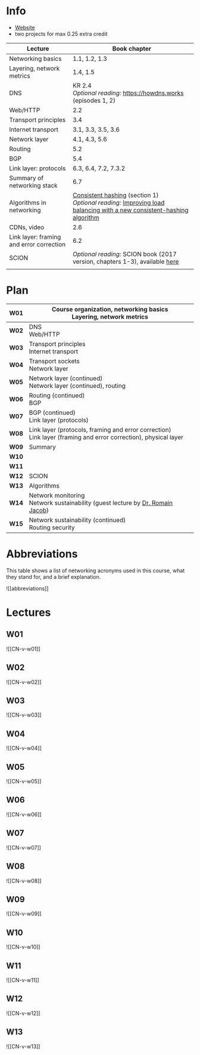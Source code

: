 
# Info
- [Website](https://netsec.ethz.ch/courses/cn-2025/)
- two projects for max 0.25 extra credit

| Lecture                                  | Book chapter                                                                                                                                                                                                                                                                                       |
| ---------------------------------------- | -------------------------------------------------------------------------------------------------------------------------------------------------------------------------------------------------------------------------------------------------------------------------------------------------- |
| Networking basics                        | 1.1, 1.2, 1.3                                                                                                                                                                                                                                                                                      |
| Layering, network metrics                | 1.4, 1.5                                                                                                                                                                                                                                                                                           |
| DNS                                      | KR 2.4<br> *Optional reading:* <https://howdns.works> (episodes 1, 2)                                                                                                                                                                                                                              |
| Web/HTTP                                 | 2.2                                                                                                                                                                                                                                                                                                |
| Transport principles                     | 3.4                                                                                                                                                                                                                                                                                                |
| Internet transport                       | 3.1, 3.3, 3.5, 3.6                                                                                                                                                                                                                                                                                 |
| Network layer                            | 4.1, 4.3, 5.6                                                                                                                                                                                                                                                                                      |
| Routing                                  | 5.2                                                                                                                                                                                                                                                                                                |
| BGP                                      | 5.4                                                                                                                                                                                                                                                                                                |
| Link layer: protocols                    | 6.3, 6.4, 7.2, 7.3.2                                                                                                                                                                                                                                                                               |
| Summary of networking stack              | 6.7                                                                                                                                                                                                                                                                                                |
| Algorithms in networking                 | [Consistent hashing](http://theory.stanford.edu/~tim/s17/l/l1.pdf) (section 1)<br> *Optional reading:* [Improving load balancing with a new consistent-hashing algorithm](https://medium.com/vimeo-engineering-blog/improving-load-balancing-with-a-new-consistent-hashing-algorithm-9f1bd75709ed) |
| CDNs, video                              | 2.6                                                                                                                                                                                                                                                                                                |
| Link layer: framing and error correction | 6.2                                                                                                                                                                                                                                                                                                |
| SCION                                    | *Optional reading:* SCION book (2017 version, chapters 1-3), available [here](https://scion-architecture.net/pdf/SCION-book.pdf)                                                                                                                                                                   |
|                                          |                                                                                                                                                                                                                                                                                                    |


# Plan

| **W01** | Course organization, networking basics<br>Layering, network metrics                                                             |
| ------- | ------------------------------------------------------------------------------------------------------------------------------- |
| **W02** | DNS<br>Web/HTTP                                                                                                                 |
| **W03** | Transport principles<br>Internet transport                                                                                      |
| **W04** | Transport sockets<br>Network layer                                                                                              |
| **W05** | Network layer (continued)<br>Network layer (continued), routing                                                                 |
| **W06** | Routing (continued)<br>BGP                                                                                                      |
| **W07** | BGP (continued)<br>Link layer (protocols)                                                                                       |
| **W08** | Link layer (protocols, framing and error correction)<br>Link layer (framing and error correction), physical layer               |
| **W09** | Summary                                                                                                                         |
| **W10** |                                                                                                                                 |
| **W11** |                                                                                                                                 |
| **W12** | SCION                                                                                                                           |
| **W13** | Algorithms                                                                                                                      |
| **W14** | Network monitoring<br>Network sustainability (guest lecture by [Dr. Romain Jacob](https://nsg.ee.ethz.ch/people/romain-jacob/)) |
| **W15** | Network sustainability (continued)<br>Routing security                                                                          |


# Abbreviations
This table shows a list of networking acronyms used in this course, what they stand for, and a brief explanation.

![[abbreviations]]


# Lectures

## W01
![[CN-v-w01]]

## W02
![[CN-v-w02]]

## W03
![[CN-v-w03]]

## W04
![[CN-v-w04]]

## W05
![[CN-v-w05]]

## W06
![[CN-v-w06]]

## W07
![[CN-v-w07]]

## W08
![[CN-v-w08]]

## W09
![[CN-v-w09]]

## W10
![[CN-v-w10]]

## W11
![[CN-v-w11]]

## W12
![[CN-v-w12]]

## W13
![[CN-v-w13]]
